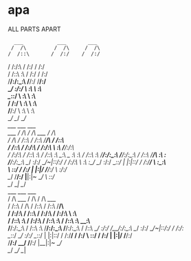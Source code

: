 # apa
ALL PARTS APART

      ___           ___       ___                                     
     /  /\         /  /\     /  /\                                    
    /  /::\       /  /:/    /  /:/                                    
   /  /:/\:\     /  /:/    /  /:/                                     
  /  /::\ \:\   /  /:/    /  /:/                                      
 /__/:/\:\_\:\ /__/:/    /__/:/                                       
 \__\/  \:\/:/ \  \:\    \  \:\                                       
      \__\::/   \  \:\    \  \:\                                      
      /  /:/     \  \:\    \  \:\                                     
     /__/:/       \  \:\    \  \:\                                    
     \__\/         \__\/     \__\/                                    
                    ___           ___                         ___     
      ___          /  /\         /  /\          ___          /  /\    
     /  /\        /  /::\       /  /::\        /__/\        /  /::\   
    /  /::\      /  /:/\:\     /  /:/\:\       \  \:\      /__/:/\:\  
   /  /:/\:\    /  /::\ \:\   /  /::\ \:\       \__\:\    _\_ \:\ \:\ 
  /  /::\ \:\  /__/:/\:\_\:\ /__/:/\:\_\:\      /  /::\  /__/\ \:\ \:\
 /__/:/\:\_\:\ \__\/  \:\/:/ \__\/~|::\/:/     /  /:/\:\ \  \:\ \:\_\/
 \__\/  \:\/:/      \__\::/     |  |:|::/     /  /:/__\/  \  \:\_\:\  
      \  \::/       /  /:/      |  |:|\/     /__/:/        \  \:\/:/  
       \__\/       /__/:/       |__|:|~      \__\/          \  \::/   
                   \__\/         \__\|                       \__\/    
      ___                         ___           ___                   
     /  /\          ___          /  /\         /  /\          ___     
    /  /::\        /  /\        /  /::\       /  /::\        /__/\    
   /  /:/\:\      /  /::\      /  /:/\:\     /  /:/\:\       \  \:\   
  /  /::\ \:\    /  /:/\:\    /  /::\ \:\   /  /::\ \:\       \__\:\  
 /__/:/\:\_\:\  /  /::\ \:\  /__/:/\:\_\:\ /__/:/\:\_\:\      /  /::\ 
 \__\/  \:\/:/ /__/:/\:\_\:\ \__\/  \:\/:/ \__\/~|::\/:/     /  /:/\:\
      \__\::/  \__\/  \:\/:/      \__\::/     |  |:|::/     /  /:/__\/
      /  /:/        \  \::/       /  /:/      |  |:|\/     /__/:/     
     /__/:/          \__\/       /__/:/       |__|:|~      \__\/      
     \__\/                       \__\/         \__\|                  
